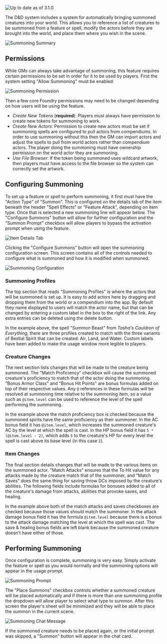 ![Up to date as of 3.1.0](https://img.shields.io/static/v1?label=dnd5e&message=3.1.0&color=informational)

The D&D system includes a system for automatically bringing summoned creatures into your world. This allows you to reference a list of creatures to be summoned from a feature or spell, modify the actors before they are brought into the world, and place them where you wish in the scene.

![Summoning Summary](https://raw.githubusercontent.com/foundryvtt/dnd5e/publish-wiki/wiki/images/summoning/summoning-summary.jpg)

## Permissions

While GMs can always take advantage of summoning, this feature requires certain permissions to be set in order for it to be used by players. First the system setting "Allow Summoning" must be enabled:

![Summoning Permission](https://raw.githubusercontent.com/foundryvtt/dnd5e/publish-wiki/wiki/images/summoning/summoning-permission.jpg)

Then a few core Foundry permissions may need to be changed depending on how users will be using the feature.

- *Create New Tokens* (**required**): Players must always have permission to create new tokens for summoning to work.
- *Create New Actors*: Permission to create new actors must be set if summoning spells are configured to pull actors from compendiums. In order to use summoning without this then the GM can import actors and adjust the spells to pull from world actors rather than compendium actors. The player doing the summoning must have ownership permission on the world actor they are summoning.
- *Use File Browser*: If the token being summoned uses wildcard artwork, then players must have access to the file browser so the system can correctly set the artwork.

## Configuring Summoning

To set up a feature or spell to perform summoning, it first must have the "Action Type" of "Summon". This is configured on the details tab of the item beneath the header "Spell Effects" or "Feature Attack", depending on item type. Once that is selected a new summoning line will appear below. The "Configure Summons" button will allow for further configuration and the "Summon Prompt" checkbox will allow players to bypass the activation prompt when using the feature.

![Item Details Tab](https://raw.githubusercontent.com/foundryvtt/dnd5e/publish-wiki/wiki/images/summoning/summoning-item-details.jpg)

Clicking the "Configure Summons" button will open the summoning configuration screen. This screen contains all of the controls needed to configure what is summoned and how it is modified when summoned.

![Summoning Configuration](https://raw.githubusercontent.com/foundryvtt/dnd5e/publish-wiki/wiki/images/summoning/summoning-configuration.jpg)

### Summoning Profiles

The top section that reads "Summoning Profiles" is where the actors that will be summoned is set up. It is easy to add actors here by dragging and dropping them from the world or a compendium into the app. By default they name displayed to users will match the actor name, but that can be changed by entering a custom label in the box to the right of the link. Any extra entries can be deleted using the delete button.

In the example above, the spell "Summon Beast" from *Tasha's Cauldron of Everything*, there are three profiles created to match with the three variants of Bestial Spirit that can be created: Air, Land, and Water. Custom labels have been added to make the usage window more legible to players.

### Creature Changes

The next section lists changes that will be made to the creature being summoned. The "Match Proficiency" checkbox will cause the summoned creature's proficiency to match that of the actor doing the summoning. "Bonus Armor Class" and "Bonus Hit Points" are bonus formulas added on top of their respective values. Any `@` references in these formulas will be resolved at summoning time relative to the summoning item, so a value such as `@item.level` can be used to reference the level of the spell performing the summoning.

In the example above the match proficiency box is checked because the summoned spirits have the same proficiency as their summoner. In the AC bonus field it has `@item.level`, which increases the summoned creature's AC by the level at which the spell is cast. In the HP bonus field it has `5 * (@item.level - 2)`, which adds `5` to the creature's HP for every level the spell is cast above its base level (in this case `2`).

### Item Changes

The final section details changes that will be made to the various items on the summoned actor. "Match Attacks" ensures that the To Hit value for any attacks made by the creature match that of the summoner, and "Match Saves" does the same thing for saving throw DCs imposed by the creature's abilities. The following fields include formulas for bonuses added to all of the creature's damage from attacks, abilities that provoke saves, and healing.

In the example above both of the match attacks and saves checkboxes are checked because those values should match the summoner. In the attack damage bonus field it has the formula `@item.level` because there is a bonus to the attack damage matching the level at which the spell was cast. The save & healing bonus fields are left blank because the summoned creature doesn't have either of those.

## Performing Summoning

Once configuration is complete, summoning is very easy. Simply activate the feature or spell as you would normally and the summoning options will appear in the usage prompt.

![Summoning Prompt](https://raw.githubusercontent.com/foundryvtt/dnd5e/publish-wiki/wiki/images/summoning/summoning-prompt.jpg)

The "Place Summons" checkbox controls whether a summoned creature will be placed automatically and if there is more than one summoning profile the dropdown will allow player to select what type to summon. After this screen the player's sheet will be minimized and they will be able to place the summon in the current scene.

![Summoning Chat Message](https://raw.githubusercontent.com/foundryvtt/dnd5e/publish-wiki/wiki/images/summoning/summoning-chat-message.jpg)

If the summoned creature needs to be placed again, or the initial prompt was skipped, a "Summon" button will appear in the chat card.
